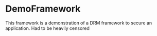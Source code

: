 # DemoFramework
 This framework is a demonstration of a DRM framework to secure an application. Had to be heavily censored

